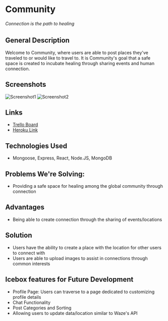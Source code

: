 # Community
###### Connection is the path to healing

## General Description
Welcome to Community, where users are able to post places they've traveled to or would like to travel to. It is Community's goal that a safe space is created to incubate healing through sharing events and human connection.

## Screenshots
![Screenshot1](https://i.imgur.com/vaZP90v.png)
![Screenshot2](https://i.imgur.com/isjr1Zs.png)

## Links
* [Trello Board](https://trello.com/b/FLo9LCZ4/sei-dt-71project-4)
* [Heroku Link](https://sei-dt-71-p4-community.herokuapp.com/auth)

## Technologies Used
* Mongoose, Express, React, Node.JS, MongoDB

## Problems We're Solving:
* Providing a safe space for healing among the global community through connection

## Advantages 
* Being able to create connection through the sharing of events/locations

## Solution
* Users have the ability to create a place with the location for other users to connect with
* Users are able to upload images to assist in connections through common interests 

## Icebox features for Future Development
* Profile Page: Users can traverse to a page dedicated to customizing profile details
* Chat Functionality
* Post Categories and Sorting
* Allowing users to update data/location similar to Waze's API